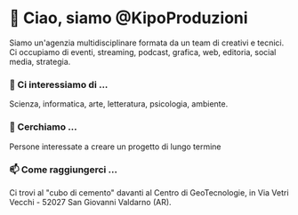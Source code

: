 # 👋 Ciao, siamo @KipoProduzioni
Siamo un'agenzia multidisciplinare formata da un team di creativi e tecnici.
Ci occupiamo di eventi, streaming, podcast, grafica, web, editoria, social media, strategia.

### 👀 Ci interessiamo di ...
Scienza, informatica, arte, letteratura, psicologia, ambiente.

### 💞️ Cerchiamo ...
Persone interessate a creare un progetto di lungo termine

### 📫 Come raggiungerci ...
Ci trovi al "cubo di cemento" davanti al Centro di GeoTecnologie, in Via Vetri Vecchi - 52027 San Giovanni Valdarno (AR).
